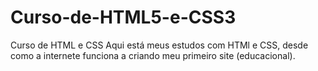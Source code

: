 # Curso-de-HTML5-e-CSS3
Curso de HTML e CSS
Aqui está meus estudos com HTMl e CSS, desde como a internete funciona a criando meu primeiro site (educacional).
